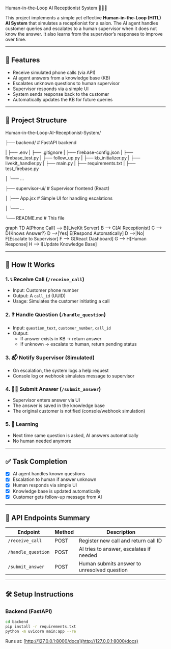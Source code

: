 Human-in-the-Loop AI Receptionist System 🤖🧑‍💼

This project implements a simple yet effective **Human-in-the-Loop (HITL) AI System** that simulates a receptionist for a salon. The AI agent handles customer queries and escalates to a human supervisor when it does not know the answer. It also learns from the supervisor’s responses to improve over time.

---

## 🚀 Features

- Receive simulated phone calls (via API)
- AI agent answers from a knowledge base (KB)
- Escalates unknown questions to human supervisor
- Supervisor responds via a simple UI
- System sends response back to the customer
- Automatically updates the KB for future queries

---

## 📂 Project Structure

Human-in-the-Loop-AI-Receptionist-System/

├── backend/              # FastAPI backend

| ├── .env
| ├── .gitignore
| ├── firebase-config.json
| ├── firebase_test.py
| ├── follow_up.py
| ├── kb_initializer.py
| ├── livekit_handler.py
| ├── main.py
| ├── requirements.txt
| ├── test_firebase.py

│   └── ...

├── supervisor-ui/        # Supervisor frontend (React)

│   ├── App.jsx        # Simple UI for handling escalations

│   └── ...

└── README.md             # This file

graph TD
    A[Phone Call] --> B{LiveKit Server}
    B --> C[AI Receptionist]
    C --> D{Knows Answer?}
    D -->|Yes| E[Respond Automatically]
    D -->|No| F[Escalate to Supervisor]
    F --> G[React Dashboard]
    G --> H[Human Response]
    H --> I[Update Knowledge Base]

---

## 🧠 How It Works

### 1. 📞 Receive Call (`/receive_call`)

- Input: Customer phone number
- Output: A `call_id` (UUID)
- Usage: Simulates the customer initiating a call

### 2. ❓ Handle Question (`/handle_question`)

- Input: `question_text`, `customer_number`, `call_id`
- Output:
  - If answer exists in KB → return answer
  - If unknown → escalate to human, return pending status

### 3. 📬 Notify Supervisor (Simulated)

- On escalation, the system logs a help request
- Console log or webhook simulates message to supervisor

### 4. 👩‍💼 Submit Answer (`/submit_answer`)

- Supervisor enters answer via UI
- The answer is saved in the knowledge base
- The original customer is notified (console/webhook simulation)

### 5. 🔁 Learning

- Next time same question is asked, AI answers automatically
- No human needed anymore

---

## ✅ Task Completion

- [X] AI agent handles known questions
- [X] Escalation to human if answer unknown
- [X] Human responds via simple UI
- [X] Knowledge base is updated automatically
- [X] Customer gets follow-up message from AI

---

## 📌 API Endpoints Summary

| Endpoint             | Method | Description                                 |
| -------------------- | ------ | ------------------------------------------- |
| `/receive_call`    | POST   | Register new call and return call ID        |
| `/handle_question` | POST   | AI tries to answer, escalates if needed     |
| `/submit_answer`   | POST   | Human submits answer to unresolved question |

---

## 🛠️ Setup Instructions

### Backend (FastAPI)

```bash
cd backend
pip install -r requirements.txt
python -m uvicorn main:app --re
```

Runs at: [http://127.0.0.1:8000/docs](http://127.0.0.1:8000/docs)
